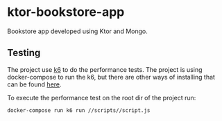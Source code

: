 # ktor-bookstore-app

Bookstore app developed using Ktor and Mongo.


## Testing 

The project use [k6](https://k6.io/) to do the performance tests. The project is using docker-compose to run the k6, 
but there are other ways of installing that can be found [here](https://k6.io/docs/getting-started/installation/).

To execute the performance test on the root dir of the project run:

    docker-compose run k6 run //scripts//script.js
